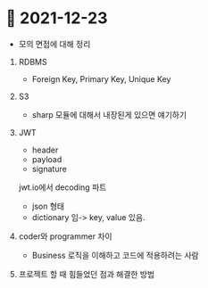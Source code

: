# 📝 2021-12-23

- 모의 면접에 대해 정리

1. RDBMS
    - Foreign Key, Primary Key, Unique Key

2. S3
    - sharp 모듈에 대해서 내장된게 있으면 얘기하기

3. JWT
    - header
    - payload
    - signature

    jwt.io에서 decoding 파트
    - json 형태
    - dictionary 임-> key, value 있음.

4. coder와 programmer 차이

    - Business 로직을 이해하고 코드에 적용하려는 사람

5. 프로젝트 할 때 힘들었던 점과 해결한 방법 

